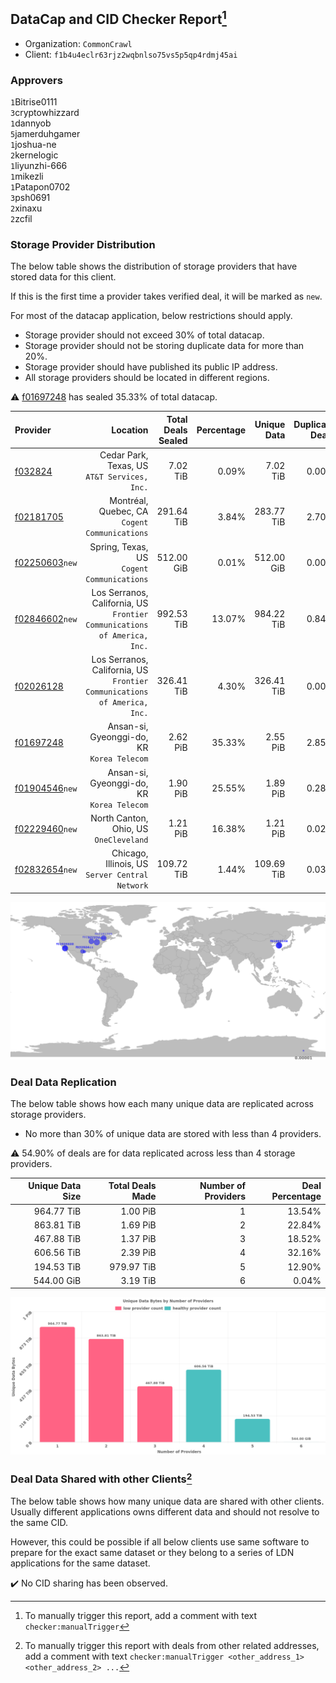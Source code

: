 ## DataCap and CID Checker Report[^1]
 - Organization: `CommonCrawl`
 - Client: `f1b4u4eclr63rjz2wqbnlso75vs5p5qp4rdmj45ai`
### Approvers
`1`Bitrise0111<br/>`3`cryptowhizzard<br/>`1`dannyob<br/>`5`jamerduhgamer<br/>`1`joshua-ne<br/>`2`kernelogic<br/>`1`liyunzhi-666<br/>`1`mikezli<br/>`1`Patapon0702<br/>`3`psh0691<br/>`2`xinaxu<br/>`2`zcfil


### Storage Provider Distribution
The below table shows the distribution of storage providers that have stored data for this client.

If this is the first time a provider takes verified deal, it will be marked as `new`.

For most of the datacap application, below restrictions should apply.
 - Storage provider should not exceed 30% of total datacap.
 - Storage provider should not be storing duplicate data for more than 20%.
 - Storage provider should have published its public IP address.
 - All storage providers should be located in different regions.

⚠️ [f01697248](https://filfox.info/en/address/f01697248) has sealed 35.33% of total datacap.

| Provider                                                    |                                                                    Location | Total Deals Sealed | Percentage | Unique Data | Duplicate Deals |
| :---------------------------------------------------------- | --------------------------------------------------------------------------: | -----------------: | ---------: | ----------: | --------------: |
| [f032824](https://filfox.info/en/address/f032824)           |                             Cedar Park, Texas, US<br/>`AT&T Services, Inc.` |           7.02 TiB |      0.09% |    7.02 TiB |           0.00% |
| [f02181705](https://filfox.info/en/address/f02181705)       |                            Montréal, Quebec, CA<br/>`Cogent Communications` |         291.64 TiB |      3.84% |  283.77 TiB |           2.70% |
| [f02250603](https://filfox.info/en/address/f02250603)`new`  |                               Spring, Texas, US<br/>`Cogent Communications` |         512.00 GiB |      0.01% |  512.00 GiB |           0.00% |
| [f02846602](https://filfox.info/en/address/f02846602)`new`  | Los Serranos, California, US<br/>`Frontier Communications of America, Inc.` |         992.53 TiB |     13.07% |  984.22 TiB |           0.84% |
| [f02026128](https://filfox.info/en/address/f02026128)       | Los Serranos, California, US<br/>`Frontier Communications of America, Inc.` |         326.41 TiB |      4.30% |  326.41 TiB |           0.00% |
| [f01697248](https://filfox.info/en/address/f01697248)       |                               Ansan-si, Gyeonggi-do, KR<br/>`Korea Telecom` |           2.62 PiB |     35.33% |    2.55 PiB |           2.85% |
| [f01904546](https://filfox.info/en/address/f01904546)`new`  |                               Ansan-si, Gyeonggi-do, KR<br/>`Korea Telecom` |           1.90 PiB |     25.55% |    1.89 PiB |           0.28% |
| [f02229460](https://filfox.info/en/address/f02229460)`new`  |                                   North Canton, Ohio, US<br/>`OneCleveland` |           1.21 PiB |     16.38% |    1.21 PiB |           0.02% |
| [f02832654](https://filfox.info/en/address/f02832654)`new`  |                          Chicago, Illinois, US<br/>`Server Central Network` |         109.72 TiB |      1.44% |  109.69 TiB |           0.03% |

<img src="https://raw.githubusercontent.com/data-preservation-programs/filplus-checker-assets/main/filecoin-project/filecoin-plus-large-datasets/issues/2040/1711735578723.png"/>

### Deal Data Replication
The below table shows how each many unique data are replicated across storage providers.

- No more than 30% of unique data are stored with less than 4 providers.

⚠️ 54.90% of deals are for data replicated across less than 4 storage providers.

| Unique Data Size | Total Deals Made | Number of Providers | Deal Percentage |
| ---------------: | ---------------: | ------------------: | --------------: |
|       964.77 TiB |         1.00 PiB |                   1 |          13.54% |
|       863.81 TiB |         1.69 PiB |                   2 |          22.84% |
|       467.88 TiB |         1.37 PiB |                   3 |          18.52% |
|       606.56 TiB |         2.39 PiB |                   4 |          32.16% |
|       194.53 TiB |       979.97 TiB |                   5 |          12.90% |
|       544.00 GiB |         3.19 TiB |                   6 |           0.04% |

<img src="https://raw.githubusercontent.com/data-preservation-programs/filplus-checker-assets/main/filecoin-project/filecoin-plus-large-datasets/issues/2040/1711735579885.png"/>

### Deal Data Shared with other Clients[^3]
The below table shows how many unique data are shared with other clients.
Usually different applications owns different data and should not resolve to the same CID.

However, this could be possible if all below clients use same software to prepare for the exact same dataset or they belong to a series of LDN applications for the same dataset.

✔️ No CID sharing has been observed.

[^1]: To manually trigger this report, add a comment with text `checker:manualTrigger`

[^2]: Deals from those addresses are combined into this report as they are specified with `checker:manualTrigger`

[^3]: To manually trigger this report with deals from other related addresses, add a comment with text `checker:manualTrigger <other_address_1> <other_address_2> ...`
